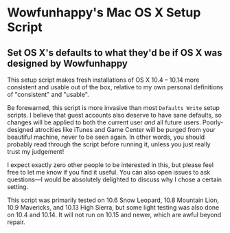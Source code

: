 # Wowfunhappy's Mac OS X Setup Script

##  Set OS X's defaults to what they'd be if OS X was designed by Wowfunhappy 

This setup script makes fresh installations of OS X 10.4 – 10.14 more consistent and usable out of the box, relative to my own personal definitions of "consistent" and "usable".

Be forewarned, this script is more invasive than most `Defaults Write` setup scripts. I believe that guest accounts also deserve to have sane defaults, so changes will be applied to both the current user _and_ all future users. Poorly-designed atrocities like iTunes and Game Center will be purged from your beautiful machine, never to be seen again. In other words, you should probably read through the script before running it, unless you just really trust my judgement!

I expect exactly zero other people to be interested in this, but please feel free to let me know if you find it useful. You can also open issues to ask questions—I would be absolutely delighted to discuss why I chose a certain setting.

This script was primarily tested on 10.6 Snow Leopard, 10.8 Mountain Lion, 10.9 Mavericks, and 10.13 High Sierra, but some light testing was also done on 10.4 and 10.14. It will not run on 10.15 and newer, which are awful beyond repair.
